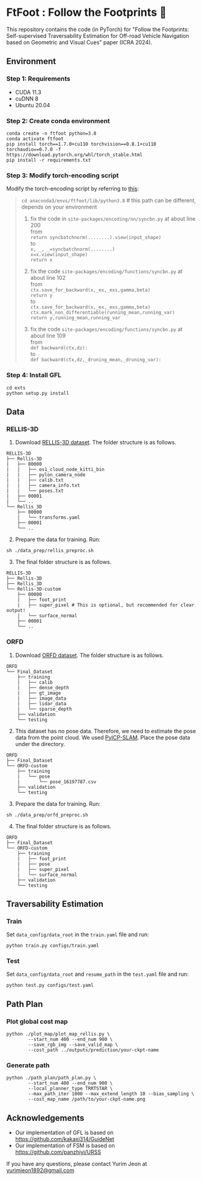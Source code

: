 # FtFoot : Follow the Footprints :footprints:
This repository contains the code (in PyTorch) for "Follow the Footprints: Self-supervised Traversability Estimation for Off-road Vehicle Navigation based on Geometric and Visual Cues" paper (ICRA 2024).

## Environment

### Step 1: Requirements
* CUDA 11.3
* cuDNN 8
* Ubuntu 20.04

### Step 2: Create conda environment
```
conda create -n ftfoot python=3.8
conda activate ftfoot
pip install torch==1.7.0+cu110 torchvision==0.8.1+cu110 torchaudio==0.7.0 -f https://download.pytorch.org/whl/torch_stable.html
pip install -r requirements.txt
```

### Step 3: Modify torch-encoding script
Modify the torch-encoding script by referring to [this](https://github.com/zhanghang1989/PyTorch-Encoding/issues/328#issuecomment-749549857):

> `cd anaconda3/envs/ftfoot/lib/python3.8` # this path can be different, depends on your environment
> 
> 1.  fix the code in `site-packages/encoding/nn/syncbn.py` at about line 200   
> from  
> `return syncbatchnorm(........).view(input_shape)`  
> to  
> `x, _, _=syncbatchnorm(........)`  
> `x=x.view(input_shape)`  
> `return x`  
> 
> 2.  fix the code `site-packages/encoding/functions/syncbn.py` at about line 102  
> from  
> `ctx.save_for_backward(x,_ex,_exs,gamma,beta)`    
> `return y`    
> to  
> `ctx.save_for_backward(x,_ex,_exs,gamma,beta)`   
> `ctx.mark_non_differentiable(running_mean,running_var)`  
> `return y,running_mean,running_var`  
> 
> 3.  fix the code `site-packages/encoding/functions/syncbn.py` at about line 109  
> from  
> `def backward(ctx,dz):`  
> to  
> `def backward(ctx,dz,_druning_mean,_druning_var):`  

### Step 4: Install GFL
```
cd exts
python setup.py install
```

## Data

### RELLIS-3D

1. Download [RELLIS-3D dataset](https://unmannedlab.github.io/research/RELLIS-3D). The folder structure is as follows. 
```
RELLIS-3D
├── Rellis-3D
|   ├── 00000
|   |   ├── os1_cloud_node_kitti_bin
|   |   ├── pylon_camera_node
|   |   ├── calib.txt
|   |   ├── camera_info.txt
|   |   └── poses.txt    
|   ├── 00001
|   └── ..
└── Rellis_3D
    ├── 00000
    |   └── transforms.yaml
    ├── 00001
    └── ..
```

2. Prepare the data for training. Run:
```
sh ./data_prep/rellis_preproc.sh
```

3. The final folder structure is as follows. 
```
RELLIS-3D
├── Rellis-3D
├── Rellis_3D
└── Rellis-3D-custom
    ├── 00000
    |   ├── foot_print
    |   ├── super_pixel # This is optional, but recommended for clear output!
    |   └── surface_normal
    ├── 00001
    └── ..
```

### ORFD

1. Download [ORFD dataset](https://github.com/chaytonmin/Off-Road-Freespace-Detection). The folder structure is as follows. 
```
ORFD
└── Final_Dataset
    ├── training
    |   ├── calib
    |   ├── dense_depth
    |   ├── gt_image
    |   ├── image_data
    |   ├── lidar_data
    |   └── sparse_depth    
    ├── validation
    └── testing
```

2. This dataset has no pose data. Therefore, we need to estimate the pose data from the point cloud. We used [PyICP-SLAM](https://github.com/gisbi-kim/PyICP-SLAM). Place the pose data under the directory.
```
ORFD
├── Final_Dataset
└── ORFD-custom
    ├── training
    |   └── pose
    |       └── pose_16197787.csv
    ├── validation
    └── testing
```

3. Prepare the data for training. Run:
```
sh ./data_prep/orfd_preproc.sh
```

4. The final folder structure is as follows. 
```
ORFD
├── Final_Dataset
└── ORFD-custom
    ├── training
    |   ├── foot_print
    |   ├── pose
    |   ├── super_pixel
    |   └── surface_normal
    ├── validation
    └── testing
```

## Traversability Estimation

### Train 
Set `data_config/data_root` in the `train.yaml` file and run:
```
python train.py configs/train.yaml
```

### Test
Set `data_config/data_root` and `resume_path` in the `test.yaml` file and run:
```
python test.py configs/test.yaml
```

## Path Plan

### Plot global cost map
```
python ./plot_map/plot_map_rellis.py \
        --start_num 400 --end_num 900 \
        --save_rgb_img --save_valid_map \
        --cost_path ../outputs/prediction/your-ckpt-name
```

### Generate path

```
python ./path_plan/path_plan.py \
        --start_num 400 --end_num 900 \
        --local_planner_type TRRTSTAR \
        --max_path_iter 1000 --max_extend_length 10 --bias_sampling \
        --cost_map_name /path/to/your-ckpt-name.png

```

## Acknowledgements
* Our implementation of GFL is based on https://github.com/kakaxi314/GuideNet
* Our implementation of FSM is based on https://github.com/panzhiyi/URSS

If you have any questions, please contact Yurim Jeon at yurimjeon1892@gmail.com
